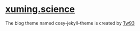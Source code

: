 # [xuming.science](https://xuming.science)


The blog theme named cosy-jekyll-theme is created by [Tw93](https://tw93.fun/about/)

